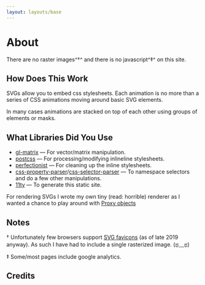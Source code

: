 ```yaml
---
layout: layouts/base
---
```


# About

There are no raster images^†^ and there is no javascript^‡^ on this site.

## How Does This Work

SVGs allow you to embed css stylesheets. Each animation is no more than a series of CSS animations moving around basic SVG elements.

In many cases animations are stacked on top of each other using groups of elements or masks.

## What Libraries Did You Use

- [gl-matrix](http://glmatrix.net/) — For vector/matrix manipulation.
- [postcss](https://github.com/postcss/postcss) — For processing/modifying inlineline stylesheets.
- [perfectionist](https://github.com/ben-eb/perfectionist) — For cleaning up the inline stylesheets.
- [css-property-parser](https://github.com/mahirshah/css-property-parser)/[css-selector-parser](https://github.com/postcss/postcss-selector-parser) — To namespace selectors and do a few other manipulations.
- [11ty](https://www.11ty.io/) — To generate this static site.

For rendering SVGs I wrote my own tiny (read: horrible) renderer as I wanted a chance to play around with [Proxy objects](https://developer.mozilla.org/en-US/docs/Web/JavaScript/Reference/Global_Objects/Proxy)

## Notes

† Unfortunately few browsers support [SVG favicons](https://caniuse.com/#feat=link-icon-svg) (as of late 2019 anyway). As such I have had to include a single rasterized image. <span class="no-wrap">(ಥ﹏ಥ)</span>

‡ Some/most pages include google analytics.

## Credits
